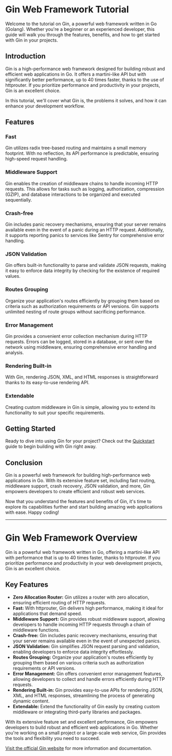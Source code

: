 # Gin Web Framework Tutorial

Welcome to the tutorial on Gin, a powerful web framework written in Go (Golang). Whether you're a beginner or an experienced developer, this guide will walk you through the features, benefits, and how to get started with Gin in your projects.

## Introduction

Gin is a high-performance web framework designed for building robust and efficient web applications in Go. It offers a martini-like API but with significantly better performance, up to 40 times faster, thanks to the use of httprouter. If you prioritize performance and productivity in your projects, Gin is an excellent choice.

In this tutorial, we'll cover what Gin is, the problems it solves, and how it can enhance your development workflow.

## Features

### Fast

Gin utilizes radix tree-based routing and maintains a small memory footprint. With no reflection, its API performance is predictable, ensuring high-speed request handling.

### Middleware Support

Gin enables the creation of middleware chains to handle incoming HTTP requests. This allows for tasks such as logging, authorization, compression (GZIP), and database interactions to be organized and executed sequentially.

### Crash-free

Gin includes panic recovery mechanisms, ensuring that your server remains available even in the event of a panic during an HTTP request. Additionally, it supports reporting panics to services like Sentry for comprehensive error handling.

### JSON Validation

Gin offers built-in functionality to parse and validate JSON requests, making it easy to enforce data integrity by checking for the existence of required values.

### Routes Grouping

Organize your application's routes efficiently by grouping them based on criteria such as authorization requirements or API versions. Gin supports unlimited nesting of route groups without sacrificing performance.

### Error Management

Gin provides a convenient error collection mechanism during HTTP requests. Errors can be logged, stored in a database, or sent over the network using middleware, ensuring comprehensive error handling and analysis.

### Rendering Built-in

With Gin, rendering JSON, XML, and HTML responses is straightforward thanks to its easy-to-use rendering API.

### Extendable

Creating custom middleware in Gin is simple, allowing you to extend its functionality to suit your specific requirements.

## Getting Started

Ready to dive into using Gin for your project? Check out the [Quickstart](https://example.com/quickstart) guide to begin building with Gin right away.

## Conclusion

Gin is a powerful web framework for building high-performance web applications in Go. With its extensive feature set, including fast routing, middleware support, crash recovery, JSON validation, and more, Gin empowers developers to create efficient and robust web services.

Now that you understand the features and benefits of Gin, it's time to explore its capabilities further and start building amazing web applications with ease. Happy coding!

---

# Gin Web Framework Overview

Gin is a powerful web framework written in Go, offering a martini-like API with performance that is up to 40 times faster, thanks to httprouter. If you prioritize performance and productivity in your web development projects, Gin is an excellent choice.

## Key Features

- **Zero Allocation Router:** Gin utilizes a router with zero allocation, ensuring efficient routing of HTTP requests.
- **Fast:** With httprouter, Gin delivers high performance, making it ideal for applications that demand speed.
- **Middleware Support:** Gin provides robust middleware support, allowing developers to handle incoming HTTP requests through a chain of middleware functions.
- **Crash-free:** Gin includes panic recovery mechanisms, ensuring that your server remains available even in the event of unexpected panics.
- **JSON Validation:** Gin simplifies JSON request parsing and validation, enabling developers to enforce data integrity effortlessly.
- **Routes Grouping:** Organize your application's routes efficiently by grouping them based on various criteria such as authorization requirements or API versions.
- **Error Management:** Gin offers convenient error management features, allowing developers to collect and handle errors efficiently during HTTP requests.
- **Rendering Built-in:** Gin provides easy-to-use APIs for rendering JSON, XML, and HTML responses, streamlining the process of generating dynamic content.
- **Extendable:** Extend the functionality of Gin easily by creating custom middleware or integrating third-party libraries and packages.

With its extensive feature set and excellent performance, Gin empowers developers to build robust and efficient web applications in Go. Whether you're working on a small project or a large-scale web service, Gin provides the tools and flexibility you need to succeed.

[Visit the official Gin website](https://gin-gonic.com/docs/) for more information and documentation.
